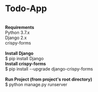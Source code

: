 # Todo-App

<br>
<b>Requirements</b><br>
Python 3.7.x<br>
Django 2.x<br>
crispy-forms<br>

<br>
<b>Install Django</b><br>
$ pip install Django<br>
<b>Install crispy-forms</b><br>
$ pip install --upgrade django-crispy-forms<br>

<br>
<b>Run Project (from project's root directory)</b><br>
$ python manage.py runserver<br>
